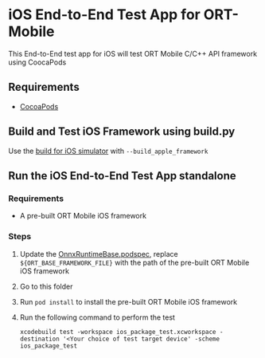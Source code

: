 # iOS End-to-End Test App for ORT-Mobile

This End-to-End test app for iOS will test ORT Mobile C/C++ API framework using CoocaPods

## Requirements

- [CocoaPods](https://cocoapods.org/)

## Build and Test iOS Framework using build.py

Use the [build for iOS simulator](http://www.onnxruntime.ai/docs/how-to/build/android-ios.html#cross-build-for-ios-simulator) with `--build_apple_framework`

## Run the iOS End-to-End Test App standalone

### Requirements

- A pre-built ORT Mobile iOS framework

### Steps

1. Update the [OnnxRuntimeBase.podspec](./OnnxRuntimeBase.podspec), replace `${ORT_BASE_FRAMEWORK_FILE}` with the path of the pre-built ORT Mobile iOS framework
2. Go to this folder
3. Run `pod install` to install the pre-built ORT Mobile iOS framework
4. Run the following command to perform the test

    ```
    xcodebuild test -workspace ios_package_test.xcworkspace -destination '<Your choice of test target device' -scheme ios_package_test
    ```
